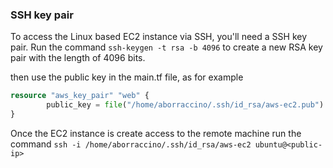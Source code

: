 ### SSH key pair
To access the Linux based EC2 instance via SSH, you'll need a SSH key pair.
Run the command `ssh-keygen -t rsa -b 4096` to create a new RSA key pair with the length of 4096 bits.

then use the public key in the main.tf file, as for example

```terraform
resource "aws_key_pair" "web" {
        public_key = file("/home/aborraccino/.ssh/id_rsa/aws-ec2.pub")
}
```

Once the EC2 instance is create access to the remote machine run the command ``ssh -i /home/aborraccino/.ssh/id_rsa/aws-ec2 ubuntu@<public-ip>``